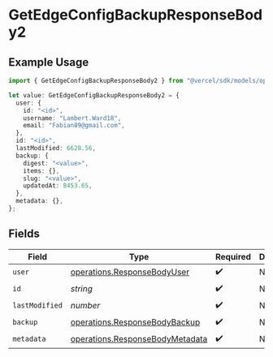 # GetEdgeConfigBackupResponseBody2

## Example Usage

```typescript
import { GetEdgeConfigBackupResponseBody2 } from "@vercel/sdk/models/operations/getedgeconfigbackup.js";

let value: GetEdgeConfigBackupResponseBody2 = {
  user: {
    id: "<id>",
    username: "Lambert.Ward18",
    email: "Fabian89@gmail.com",
  },
  id: "<id>",
  lastModified: 6628.56,
  backup: {
    digest: "<value>",
    items: {},
    slug: "<value>",
    updatedAt: 8453.65,
  },
  metadata: {},
};
```

## Fields

| Field                                                                              | Type                                                                               | Required                                                                           | Description                                                                        |
| ---------------------------------------------------------------------------------- | ---------------------------------------------------------------------------------- | ---------------------------------------------------------------------------------- | ---------------------------------------------------------------------------------- |
| `user`                                                                             | [operations.ResponseBodyUser](../../models/operations/responsebodyuser.md)         | :heavy_check_mark:                                                                 | N/A                                                                                |
| `id`                                                                               | *string*                                                                           | :heavy_check_mark:                                                                 | N/A                                                                                |
| `lastModified`                                                                     | *number*                                                                           | :heavy_check_mark:                                                                 | N/A                                                                                |
| `backup`                                                                           | [operations.ResponseBodyBackup](../../models/operations/responsebodybackup.md)     | :heavy_check_mark:                                                                 | N/A                                                                                |
| `metadata`                                                                         | [operations.ResponseBodyMetadata](../../models/operations/responsebodymetadata.md) | :heavy_check_mark:                                                                 | N/A                                                                                |